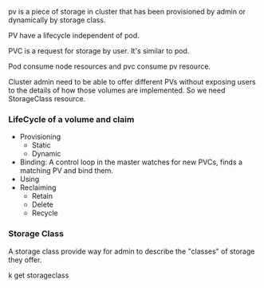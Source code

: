 pv is a piece of storage in cluster that has been provisioned by admin or dynamically by storage class.

PV have a lifecycle independent of pod.

PVC is a request for storage by user. It's similar to pod.

Pod consume node resources and pvc consume pv resource.

Cluster admin need to be able to offer different PVs without exposing users to the details of how those volumes are implemented. So we need StorageClass resource.

### LifeCycle of a volume and claim

- Provisioning
    - Static
    - Dynamic
- Binding: A control loop in the master watches for new PVCs, finds a matching PV and bind them.
- Using
- Reclaiming
    - Retain
    - Delete
    - Recycle
    

### Storage Class

A storage class provide way for admin to describe the "classes" of storage they offer.

k get storageclass